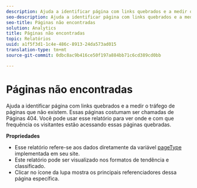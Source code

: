 ```yaml
---
description: Ajuda a identificar página com links quebrados e a medir o tráfego de páginas que não existem. Essas páginas costumam ser chamadas de Páginas 404. Você pode usar esse relatório para ver onde e com que frequência os visitantes estão acessando essas páginas quebradas.
seo-description: Ajuda a identificar página com links quebrados e a medir o tráfego de páginas que não existem. Essas páginas costumam ser chamadas de Páginas 404. Você pode usar esse relatório para ver onde e com que frequência os visitantes estão acessando essas páginas quebradas.
seo-title: Páginas não encontradas
solution: Analytics
title: Páginas não encontradas
topic: Relatórios
uuid: a1f5f3d1-1c4e-486c-8913-24da573ad015
translation-type: tm+mt
source-git-commit: 0dbc8ac9b416ce50f197a884bb71c6cd389cd0bb

---
```



# Páginas não encontradas

Ajuda a identificar página com links quebrados e a medir o tráfego de páginas que não existem. Essas páginas costumam ser chamadas de Páginas 404. Você pode usar esse relatório para ver onde e com que frequência os visitantes estão acessando essas páginas quebradas.

**Propriedades**

* Esse relatório refere-se aos dados diretamente da variável [pageType](https://marketing.adobe.com/resources/help/en_US/sc/implement/c_pagetype.html) implementada em seu site.
* Este relatório pode ser visualizado nos formatos de tendência e classificado.
* Clicar no ícone da lupa mostra os principais referenciadores dessa página específica.

